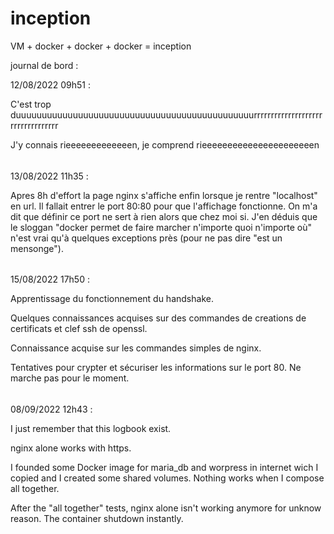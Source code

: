 # inception
VM + docker + docker + docker = inception

journal de bord :

12/08/2022 09h51 :

C'est trop duuuuuuuuuuuuuuuuuuuuuuuuuuuuuuuuuuuuuuuuuuuuuurrrrrrrrrrrrrrrrrrrrrrrrrrrrrrrrrr

J'y connais rieeeeeeeeeeeeen, je comprend rieeeeeeeeeeeeeeeeeeeeeen

######

13/08/2022 11h35 :

Apres 8h d'effort la page nginx s'affiche enfin lorsque je rentre "localhost" en url.
Il fallait entrer le port 80:80 pour que l'affichage fonctionne. On m'a dit que définir ce port ne sert à rien alors que chez moi si. J'en déduis que le sloggan "docker permet de faire marcher n'importe quoi n'importe où" n'est vrai qu'à quelques exceptions près (pour ne pas dire "est un mensonge").

######

15/08/2022 17h50 :

Apprentissage du fonctionnement du handshake.

Quelques connaissances acquises sur des commandes de creations de certificats et clef ssh de openssl.

Connaissance acquise sur les commandes simples de nginx.

Tentatives pour crypter et sécuriser les informations sur le port 80. Ne marche pas pour le moment.

######

08/09/2022 12h43 :

I just remember that this logbook exist.

nginx alone works with https.

I founded some Docker image for maria_db and worpress in internet wich I copied and I created some shared volumes.
Nothing works when I compose all together.

After the "all together" tests, nginx alone isn't working anymore for unknow reason. The container shutdown instantly.